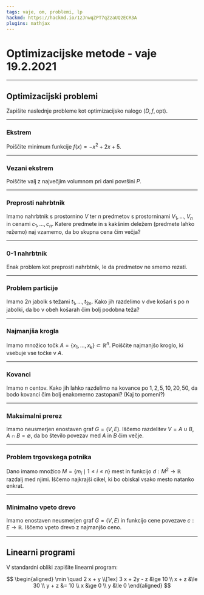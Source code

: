 ```yaml
---
tags: vaje, om, problemi, lp
hackmd: https://hackmd.io/1zJnwqZPT7qZzaUQ2ECR3A
plugins: mathjax
---
```

# Optimizacijske metode - vaje 19.2.2021

---

## Optimizacijski problemi

Zapišite naslednje probleme kot optimizacijsko nalogo $(D, f, \mathrm{opt})$.

---

### Ekstrem

Poiščite minimum funkcije $f(x) = -x^2 + 2x + 5$.

---

### Vezani ekstrem

Poiščite valj z največjim volumnom pri dani površini $P$.

---

### Preprosti nahrbtnik

Imamo nahrbtnik s prostornino $V$ ter $n$ predmetov s prostorninami ${V_1}, \dots, {V_n}$ in cenami ${c_1}, \dots, {c_n}$. Katere predmete in s kakšnim deležem (predmete lahko režemo) naj vzamemo, da bo skupna cena čim večja?

---

### 0-1 nahrbtnik

Enak problem kot preprosti nahrbtnik, le da predmetov ne smemo rezati.

---

### Problem particije

Imamo $2 n$ jabolk s težami ${t_1}, \dots, {t_{2n}}$. Kako jih razdelimo v dve košari s po $n$ jabolki, da bo v obeh košarah čim bolj podobna teža?

---

### Najmanjša krogla

Imamo množico točk $A = \lbrace {x_1}, \dots, {x_k} \rbrace \subset \mathbb{R}^n$. Poiščite najmanjšo kroglo, ki vsebuje vse točke v $A$.

---

### Kovanci

Imamo $n$ centov. Kako jih lahko razdelimo na kovance po $1, 2, 5, 10, 20, 50$, da bodo kovanci čim bolj enakomerno zastopani? (Kaj to pomeni?)

---

### Maksimalni prerez

Imamo neusmerjen enostaven graf $G = (V, E)$. Iščemo razdelitev $V = A \cup B$, $A \cap B = \emptyset$, da bo število povezav med $A$ in $B$ čim večje.

---

### Problem trgovskega potnika

Dano imamo množico $M = \lbrace {m_i} \mid 1 \le i \le n \rbrace$ mest in funkcijo $d : M^2 \rightarrow \mathbb{R}$ razdalj med njimi. Iščemo najkrajši cikel, ki bo obiskal vsako mesto natanko enkrat.

---

### Minimalno vpeto drevo

Imamo enostaven neusmerjen graf $G = (V, E)$ in funkcijo cene povezave $c : E \rightarrow \mathbb{R}$. Iščemo vpeto drevo z najmanjšo ceno.

---

## Linearni programi

V standardni obliki zapišite linearni program:

$$
\begin{aligned}
\min \quad 2 x + y \\[1ex]
3 x + 2y - z &\ge 10 \\
x + z &\le 30 \\
y + z &= 10 \\
x &\ge 0 \\
y &\le 0
\end{aligned}
$$
